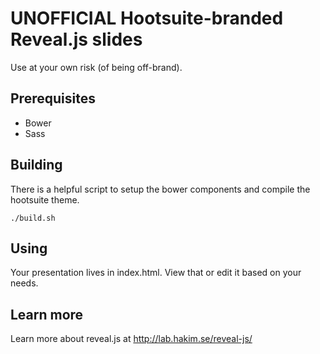 # UNOFFICIAL Hootsuite-branded Reveal.js slides

Use at your own risk (of being off-brand).

## Prerequisites

* Bower
* Sass

## Building

There is a helpful script to setup the bower components and compile the hootsuite theme.

	./build.sh

## Using

Your presentation lives in index.html. View that or edit it based on your needs.

## Learn more

Learn more about reveal.js at http://lab.hakim.se/reveal-js/